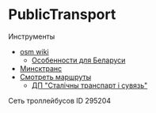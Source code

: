 # PublicTransport


Инструменты 
- [osm wiki](https://wiki.openstreetmap.org/wiki/Public_transport)
  - [Особенности для Беларуси](https://wiki.openstreetmap.org/wiki/RU:Belarus:%D0%9E%D0%B1%D1%89%D0%B5%D1%81%D1%82%D0%B2%D0%B5%D0%BD%D0%BD%D1%8B%D0%B9_%D1%82%D1%80%D0%B0%D0%BD%D1%81%D0%BF%D0%BE%D1%80%D1%82_%D0%91%D0%B5%D0%BB%D0%B0%D1%80%D1%83%D1%81%D0%B8#%D0%A1%D0%BF%D0%B8%D1%81%D0%BA%D0%B8_%D0%BC%D0%B0%D1%80%D1%88%D1%80%D1%83%D1%82%D0%BE%D0%B2)
- [Минсктранс](https://www.minsktrans.by/lookout_yard/Home/Index/minsk)
- [Смотреть маршруты](https://gileri.github.io/OSMTransportViewer/)
  - [ДП "Сталічны транспарт і сувязь"](https://gileri.github.io/OSMTransportViewer/?lat=53.95362&lng=27.65591&z=14&operator=%D0%94%D0%9F+%22%D0%A1%D1%82%D0%B0%D0%BB%D1%96%D1%87%D0%BD%D1%8B+%D1%82%D1%80%D0%B0%D0%BD%D1%81%D0%BF%D0%B0%D1%80%D1%82+%D1%96+%D1%81%D1%83%D0%B2%D1%8F%D0%B7%D1%8C%22&selrm=7580351)


Сеть троллейбусов ID 295204
